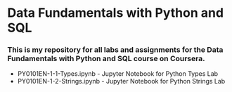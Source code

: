 # Data Fundamentals with Python and SQL
### This is my repository for all labs and assignments for the Data Fundamentals with Python and SQL course on Coursera.

- PY0101EN-1-1-Types.ipynb - Jupyter Notebook for Python Types Lab
- PY0101EN-1-2-Strings.ipynb - Jupyter Notebook for Python Strings Lab
